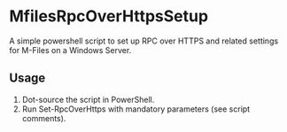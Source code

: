 # MfilesRpcOverHttpsSetup
A simple powershell script to set up RPC over HTTPS and related settings for M-Files on a Windows Server.

## Usage
1. Dot-source the script in PowerShell.
2. Run Set-RpcOverHttps with mandatory parameters (see script comments).